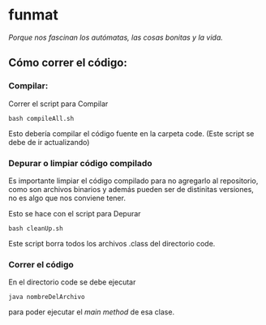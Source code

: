 # funmat

_Porque nos fascinan los autómatas, las cosas bonitas y la vida._

## Cómo correr el código:

### Compilar:

Correr el script para Compilar

    bash compileAll.sh

Esto debería compilar el código fuente en la carpeta code.
(Este script se debe de ir actualizando)


### Depurar o limpiar código compilado

Es importante limpiar el código compilado para no agregarlo al repositorio,
como son archivos binarios y además pueden ser de distinitas versiones, no es algo
que nos conviene tener.

Esto se hace con el script para Depurar

    bash cleanUp.sh

Este script borra todos los archivos .class del directorio code.


### Correr el código

En el directorio code se debe ejecutar

    java nombreDelArchivo

para poder ejecutar el _main method_ de esa clase.
